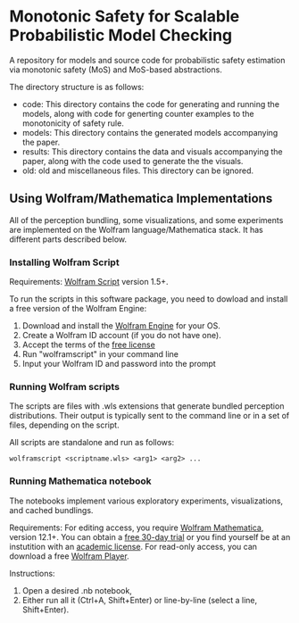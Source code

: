 # Monotonic Safety for Scalable Probabilistic Model Checking
A repository for models and source code for probabilistic safety estimation via monotonic safety (MoS) and MoS-based abstractions. 

The directory structure is as follows:
- code: This directory contains the code for generating and running the models, along with code for generting counter examples to the monotonicity of safety rule.
- models: This directory contains the generated models accompanying the paper. 
- results: This directory contains the data and visuals accompanying the paper, along with the code used to generate the the visuals.
- old: old and miscellaneous files. This directory can be ignored.



## Using Wolfram/Mathematica Implementations

All of the perception bundling, some visualizations, and some experiments are implemented on the Wolfram language/Mathematica stack. It has different parts described below.

### Installing Wolfram Script

Requirements: [Wolfram Script](https://www.wolfram.com/wolframscript/) version 1.5+. 

To run the scripts in this software package, you need to dowload and install a free version of the Wolfram Engine: 

1) Download and install the [Wolfram Engine](https://www.wolfram.com/engine/) for your OS. 
2) Create a Wolfram ID account (if you do not have one). 
3) Accept the terms of the [free license](https://www.wolfram.com/engine/free-license)
4) Run "wolframscript" in your command line
5) Input your Wolfram ID and password into the prompt

### Running Wolfram scripts

The scripts are files with .wls extensions that generate bundled perception distributions. Their output is typically sent to the command line or in a set of files, depending on the script. 

All scripts are standalone and run as follows: 
```
wolframscript <scriptname.wls> <arg1> <arg2> ... 
```

### Running Mathematica notebook 
The notebooks implement various exploratory experiments, visualizations, and cached bundlings.

Requirements: For editing access, you require [Wolfram Mathematica](https://www.wolfram.com/mathematica/), version 12.1+. You can obtain a [free 30-day trial](https://www.wolfram.com/mathematica/trial/) or you find yourself be at an instutition with an [academic license](https://www.wolfram.com/mathematica/pricing/colleges-universities/). For read-only access, you can download a free [Wolfram Player](https://www.wolfram.com/player/).

Instructions:
1) Open a desired .nb notebook, 
2) Either run all it (Ctrl+A, Shift+Enter) or line-by-line (select a line, Shift+Enter).
